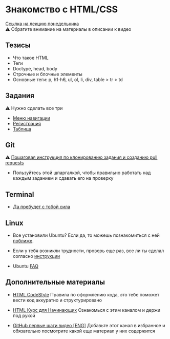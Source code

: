 # Знакомство с HTML/CSS

[Ссылка на лекцию понедельника](https://youtu.be/bXmI9ow3ZmM)  
⚠️ Обратите внимание на материалы в описании к видео

## Тезисы

- Что такое HTML
- Теги
- Doctype, head, body
- Строчные и блочные элементы
- Основные теги: p, h1-h6, ul, ol, li, div, table > tr > td


## Задания  

⚠️ Нужно сделать все три  
  
- [Меню навигации](https://github.com/Elbrus-Bootcamp/extra-html-navigation)
- [Регистрация](https://github.com/Elbrus-Bootcamp/core-html-registration)
- [Таблица](https://github.com/Elbrus-Bootcamp/core-html-table)

## Git

⚠️ [Пошаговая инструкция по клонированию задания и созданию pull requests](https://github.com/Elbrus-Bootcamp/phase-0/blob/master/git_manual.pdf) 
- Пользуйтесь этой шпаргалкой, чтобы правильно работать над каждым заданием и сдавать его на проверку

## Terminal 

- [Да пребудет с тобой сила](https://github.com/Elbrus-Bootcamp/terminal-commands-guide)

## Linux 

- Все установили Ubuntu? Если да, то можешь познакомиться с ней [поближе](https://altarena.ru/pervye-shagi-s-ubuntu-dlya-polzovatelej-windows/).

- Если у тебя возникли трудности, проверь еще раз, 
все ли ты сделал согласно [инструкции](https://romanparam.github.io/)

- Ubuntu [FAQ](https://view-awesome-table.com/-MUdOoQQyw5tYVg9x5Nh/view)


## Дополнительные материалы

- [HTML CodeStyle](http://www.w3schools.com/html/html5_syntax.asp)
 Правила по оформлению кода, это тебе поможет вести код аккуратно и структурировано

- [HTML Курс для Начинающих](https://www.youtube.com/watch?v=_R5a-Kc0pRc&list=PLDyJYA6aTY1nlkG0gBj96XDmDSC4Fy1TO)
 Ознакомься с этим каналом и держи под рукой
 
 - [GitHub первые шаги видео [ENG]](https://www.youtube.com/watch?v=mVnZVw4KJnc)
 Добавьте этот канал в избранное и обязательно посмотрите какой еще материал у них содержится
